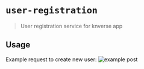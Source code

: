 # `user-registration`

> User registration service for knverse app

## Usage

Example request to create new user:
![example post](https://i.imgur.com/5b5LwCg.jpg)
